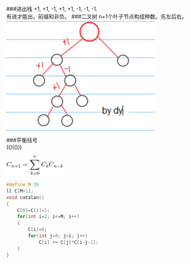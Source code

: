 ###进出栈
+1, +1, -1, +1, +1, -1, -1, -1.  
有进才能出，前缀和非负。
###二叉树
n+1个叶子节点构成种数。先左后右。  
![1](../images/cata.PNG)  
###平衡括号  
(()(()))   

![2](../images/catalan.gif)  

```cpp
#define M 35
ll C[M+1];
void catalan()
{
    C[0]=C[1]=1;
    for(int i=2; i<=M; i++)
    {
        C[i]=0;
        for(int j=0; j<i; j++)
            C[i] += C[j]*C[i-j-1];
    }
}
```
